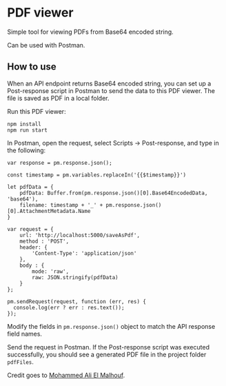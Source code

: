 # PDF viewer

Simple tool for viewing PDFs from Base64 encoded string.

Can be used with Postman.

## How to use

When an API endpoint returns Base64 encoded string, you can set up a Post-response script in Postman to send the data to this PDF viewer. The file is saved as PDF in a local folder.

Run this PDF viewer:
```
npm install
npm run start
```

In Postman, open the request, select Scripts -> Post-response, and type in the following:

```
var response = pm.response.json();

const timestamp = pm.variables.replaceIn('{{$timestamp}}')

let pdfData = {
    pdfData: Buffer.from(pm.response.json()[0].Base64EncodedData, 'base64'),
    filename: timestamp + '_' + pm.response.json()[0].AttachmentMetadata.Name
} 

var request = {
    url: 'http://localhost:5000/saveAsPdf',
    method : 'POST',
    header: {
		'Content-Type': 'application/json'
	},
    body : {
        mode: 'raw',
        raw: JSON.stringify(pdfData)
    }
};

pm.sendRequest(request, function (err, res) {
  console.log(err ? err : res.text());
});
```

Modify the fields in `pm.response.json()` object to match the API response field names.

Send the request in Postman. If the Post-response script was executed successfully, you should see a generated PDF file in the project folder `pdfFiles`.

Credit goes to [Mohammed Ali El Malhouf](https://medium.com/younited-tech-blog/serve-yourself-combining-postman-and-express-3fd1dd9f545c).
